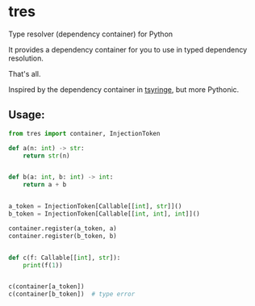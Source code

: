 # tres
Type resolver (dependency container) for Python

It provides a dependency container for you to use in typed dependency resolution.

That's all.

Inspired by the dependency container in [tsyringe](https://www.npmjs.com/package/tsyringe), but more Pythonic.

## Usage:

```python
from tres import container, InjectionToken

def a(n: int) -> str:
    return str(n)


def b(a: int, b: int) -> int:
    return a + b


a_token = InjectionToken[Callable[[int], str]]()
b_token = InjectionToken[Callable[[int, int], int]]()

container.register(a_token, a)
container.register(b_token, b)


def c(f: Callable[[int], str]):
    print(f(1))


c(container[a_token])
c(container[b_token])  # type error
```
